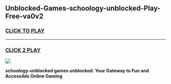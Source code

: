 
## Unblocked-Games-schoology-unblocked-Play-Free-va0v2
<h3>
<a href="https://premium76.site?title=schoology-unblocked&ref=20M">CLICK TO PLAY</a></h3>
<hr>

<h3>
<a href="https://premium76.site?title=schoology-unblocked&ref=20M">CLICK 2 PLAY</a>
  
</h3>

<a href="https://premium76.site?title=schoology-unblocked&ref=19M"><img src="https://clearcache.store/games.png"></a>


**schoology-unblocked games unblocked: Your Gateway to Fun and Accessible Online Gaming**
